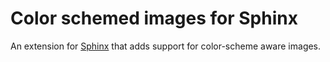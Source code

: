 # Color schemed images for Sphinx

An extension for [Sphinx](https://www.sphinx-doc.org/en/master/) that adds support for color-scheme aware images.

